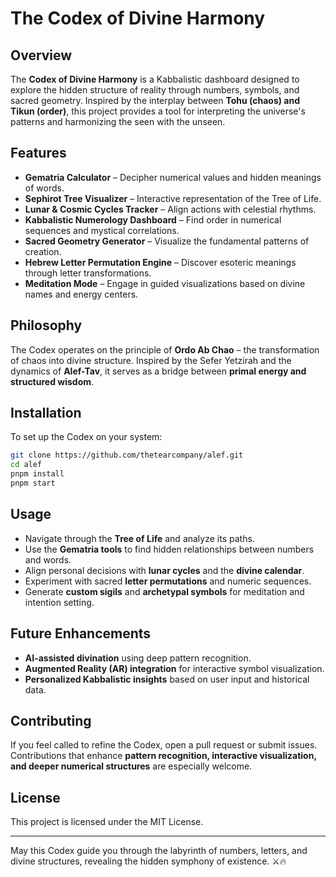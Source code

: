 # The Codex of Divine Harmony

## Overview

The **Codex of Divine Harmony** is a Kabbalistic dashboard designed to explore the hidden structure of reality through numbers, symbols, and sacred geometry. Inspired by the interplay between **Tohu (chaos) and Tikun (order)**, this project provides a tool for interpreting the universe's patterns and harmonizing the seen with the unseen.

## Features

- **Gematria Calculator** – Decipher numerical values and hidden meanings of words.
- **Sephirot Tree Visualizer** – Interactive representation of the Tree of Life.
- **Lunar & Cosmic Cycles Tracker** – Align actions with celestial rhythms.
- **Kabbalistic Numerology Dashboard** – Find order in numerical sequences and mystical correlations.
- **Sacred Geometry Generator** – Visualize the fundamental patterns of creation.
- **Hebrew Letter Permutation Engine** – Discover esoteric meanings through letter transformations.
- **Meditation Mode** – Engage in guided visualizations based on divine names and energy centers.

## Philosophy

The Codex operates on the principle of **Ordo Ab Chao** – the transformation of chaos into divine structure. Inspired by the Sefer Yetzirah and the dynamics of **Alef-Tav**, it serves as a bridge between **primal energy and structured wisdom**.

## Installation

To set up the Codex on your system:

```bash
git clone https://github.com/thetearcompany/alef.git
cd alef
pnpm install
pnpm start
```

## Usage

- Navigate through the **Tree of Life** and analyze its paths.
- Use the **Gematria tools** to find hidden relationships between numbers and words.
- Align personal decisions with **lunar cycles** and the **divine calendar**.
- Experiment with sacred **letter permutations** and numeric sequences.
- Generate **custom sigils** and **archetypal symbols** for meditation and intention setting.

## Future Enhancements

- **AI-assisted divination** using deep pattern recognition.
- **Augmented Reality (AR) integration** for interactive symbol visualization.
- **Personalized Kabbalistic insights** based on user input and historical data.

## Contributing

If you feel called to refine the Codex, open a pull request or submit issues. Contributions that enhance **pattern recognition, interactive visualization, and deeper numerical structures** are especially welcome.

## License

This project is licensed under the MIT License.

---

May this Codex guide you through the labyrinth of numbers, letters, and divine structures, revealing the hidden symphony of existence. ⚔️🔥

